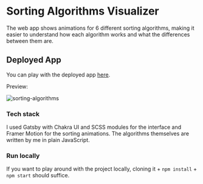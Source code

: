 # Sorting Algorithms Visualizer

The web app shows animations for 6 different sorting algorithms, making it easier to understand how each algorithm works and what the differences between them are.

## Deployed App
You can play with the deployed app [here](https://razvanborsan.github.io/sorting-algorithms/).

Preview:

![sorting-algorithms](https://user-images.githubusercontent.com/22635895/166144649-f58c2333-d59c-4e92-b205-14a66e415b87.gif)

### Tech stack

I used Gatsby with Chakra UI and SCSS modules for the interface and Framer Motion for the sorting animations. The algorithms themselves are written by me in plain JavaScript.

### Run locally

If you want to play around with the project locally, cloning it + `npm install` + `npm start` should suffice.
